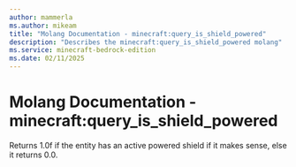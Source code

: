 ```yaml
---
author: mammerla
ms.author: mikeam
title: "Molang Documentation - minecraft:query_is_shield_powered"
description: "Describes the minecraft:query_is_shield_powered molang"
ms.service: minecraft-bedrock-edition
ms.date: 02/11/2025 
---
```


# Molang Documentation - minecraft:query_is_shield_powered

Returns 1.0f if the entity has an active powered shield if it makes sense, else it returns 0.0.
